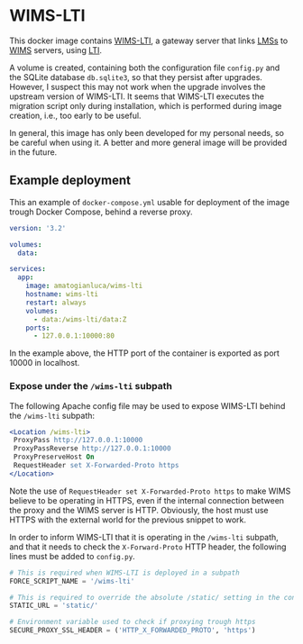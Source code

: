 # WIMS-LTI

This docker image contains [WIMS-LTI](https://github.com/PremierLangage/wims-lti/), a gateway server that links [LMSs](https://en.wikipedia.org/wiki/Learning_management_system) to [WIMS](https://wiki.wimsedu.info/) servers, using [LTI](https://en.wikipedia.org/wiki/Learning_Tools_Interoperability).

A volume is created, containing both the configuration file `config.py` and the SQLite database `db.sqlite3`, so that they persist after upgrades. However, I suspect this may not work when the upgrade involves the upstream version of WIMS-LTI. It seems that WIMS-LTI executes the migration script only during installation, which is performed during image creation, i.e., too early to be useful.

In general, this image has only been developed for my personal needs, so be careful when using it. A better and more general image will be provided in the future.

## Example deployment

This an example of `docker-compose.yml` usable for deployment of the image trough Docker Compose, behind a reverse proxy.

```yaml
version: '3.2'

volumes:
  data:

services:
  app:
    image: amatogianluca/wims-lti
    hostname: wims-lti
    restart: always
    volumes:
      - data:/wims-lti/data:Z
    ports:
      - 127.0.0.1:10000:80
```

In the example above, the HTTP port of the container is exported as port 10000 in localhost. 

### Expose under the `/wims-lti` subpath

The following Apache config file may be used to expose WIMS-LTI behind the `/wims-lti` subpath:

 ```apache
 <Location /wims-lti>
  ProxyPass http://127.0.0.1:10000
  ProxyPassReverse http://127.0.0.1:10000
  ProxyPreserveHost On
  RequestHeader set X-Forwarded-Proto https
</Location>
```

Note the use of `RequestHeader set X-Forwarded-Proto https` to make WIMS believe to be operating in HTTPS, even if the internal connection between the proxy and the WIMS server is HTTP. Obviously, the host must use HTTPS with the external world for the previous snippet to work.

In order to inform WIMS-LTI that it is operating in the `/wims-lti` subpath, and that it needs to check the `X-Forward-Proto` HTTP header, the following lines must be added to `config.py`.

```python
# This is required when WIMS-LTI is deployed in a subpath
FORCE_SCRIPT_NAME = '/wims-lti'

# This is required to override the absolute /static/ setting in the configuration
STATIC_URL = 'static/'

# Environment variable used to check if proxying trough https
SECURE_PROXY_SSL_HEADER = ('HTTP_X_FORWARDED_PROTO', 'https')
```
